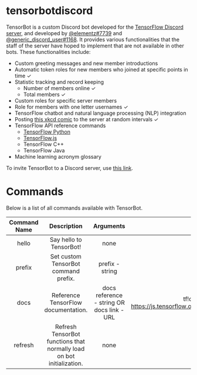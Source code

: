 # tensorbotdiscord

TensorBot is a custom Discord bot developed for the [TensorFlow Discord server](https://discordservers.com/server/395520812347686912), and developed by [@elementz#7739](https://github.com/elementzprojects) and [@generic_discord_user#1168](https://github.com/generic-github-user). It provides various functionalities that the staff of the server have hoped to implement that are not available in other bots. These functionalities include:

- Custom greeting messages and new member introductions
- Automatic token roles for new members who joined at specific points in time ✓
- Statistic tracking and record keeping
  - Number of members online ✓
  - Total members ✓
- Custom roles for specific server members
- Role for members with one letter usernames ✓
- TensorFlow chatbot and natural language processing (NLP) integration
- Posting [this xkcd comic](https://xkcd.com/1838/) to the server at random intervals ✓
- TensorFlow API reference commands
  - [TensorFlow Python](https://www.tensorflow.org/)
  - [TensorFlow.js](https://js.tensorflow.org/)
  - TensorFlow C++
  - TensorFlow Java
 - Machine learning acronym glossary

To invite TensorBot to a Discord server, use [this link](https://discordapp.com/oauth2/authorize?client_id=540306502930530344&scope=bot&permissions=536341991). 

# Commands

Below is a list of all commands available with TensorBot.

| Command Name |                              Description                              |                  Arguments                 |                                         Example Usage                                        |
|:------------:|:---------------------------------------------------------------------:|:------------------------------------------:|:--------------------------------------------------------------------------------------------:|
|     hello    | Say hello to TensorBot!                                               | none                                       | tf!hello                                                                                     |
|    prefix    | Set custom TensorBot command prefix.                                  | prefix - string                            | tf!prefix tf!!                                                                               |
|     docs     | Reference TensorFlow documentation.                                   | docs reference - string OR docs link - URL | tf!docs inputLayer tf!docs https://js.tensorflow.org/api/latest/index.html#layers.inputLayer |
|    refresh   | Refresh TensorBot functions that normally load on bot initialization. | none                                       | tf!refresh                                                                                   |
